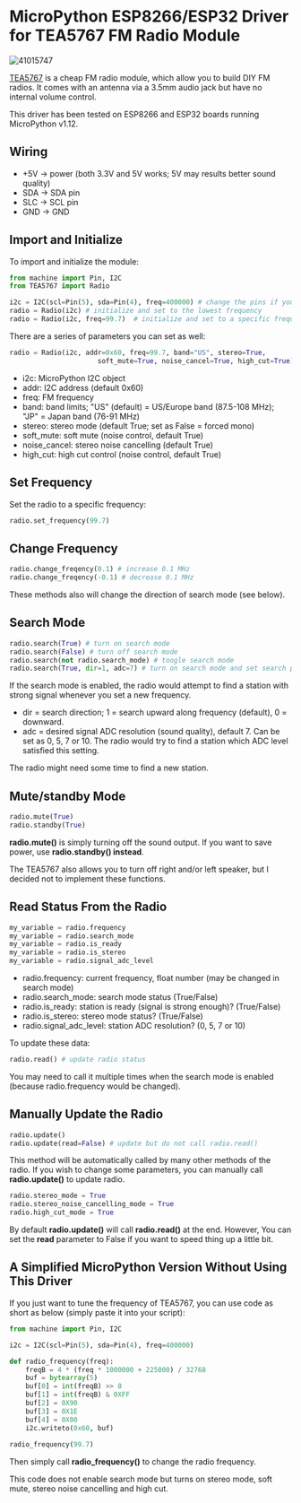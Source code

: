# MicroPython ESP8266/ESP32 Driver for TEA5767 FM Radio Module

![41015747](https://user-images.githubusercontent.com/44191076/64875299-62e6e300-d67f-11e9-92d2-b0bdd43494aa.jpg)

[TEA5767](https://www.sparkfun.com/datasheets/Wireless/General/TEA5767.pdf) is a cheap FM radio module, which allow you to build DIY FM radios. It comes with an antenna via a 3.5mm audio jack but have no internal volume control. 

This driver has been tested on ESP8266 and ESP32 boards running MicroPython v1.12.

## Wiring

* +5V -> power (both 3.3V and 5V works; 5V may results better sound quality)
* SDA -> SDA pin
* SLC -> SCL pin
* GND -> GND

## Import and Initialize

To import and initialize the module:

```python
from machine import Pin, I2C
from TEA5767 import Radio

i2c = I2C(scl=Pin(5), sda=Pin(4), freq=400000) # change the pins if you are using ESP32
radio = Radio(i2c) # initialize and set to the lowest frequency
radio = Radio(i2c, freq=99.7)  # initialize and set to a specific frequency
```

There are a series of parameters you can set as well:

```python
radio = Radio(i2c, addr=0x60, freq=99.7, band="US", stereo=True,
                      soft_mute=True, noise_cancel=True, high_cut=True)
```

* i2c: MicroPython I2C object
* addr: I2C address (default 0x60)
* freq: FM frequency
* band: band limits; "US" (default) = US/Europe band (87.5-108 MHz); "JP" = Japan band (76-91 MHz)
* stereo: stereo mode (default True; set as False = forced mono)
* soft_mute: soft mute (noise control, default True)
* noise_cancel: stereo noise cancelling (default True)
* high_cut: high cut control (noise control, default True)

## Set Frequency

Set the radio to a specific frequency:

```python
radio.set_frequency(99.7)
```

## Change Frequency

```python
radio.change_freqency(0.1) # increase 0.1 MHz
radio.change_freqency(-0.1) # decrease 0.1 MHz
```

These methods also will change the direction of search mode (see below).

## Search Mode

```python
radio.search(True) # turn on search mode
radio.search(False) # turn off search mode
radio.search(not radio.search_mode) # toogle search mode
radio.search(True, dir=1, adc=7) # turn on search mode and set search parameters
```

If the search mode is enabled, the radio would attempt to find a station with strong signal whenever you set a new frequency.

* dir = search direction; 1 = search upward along frequency (default), 0 = downward.
* adc = desired signal ADC resolution (sound quality), default 7. Can be set as 0, 5, 7 or 10. The radio would try to find a station which ADC level satisfied this setting.

The radio might need some time to find a new station.

## Mute/standby Mode

```python
radio.mute(True)
radio.standby(True)
```

<b>radio.mute()</b> is simply turning off the sound output. If you want to save power, use <b>radio.standby() instead</b>.

The TEA5767 also allows you to turn off right and/or left speaker, but I decided not to implement these functions.

## Read Status From the Radio

```python
my_variable = radio.frequency
my_variable = radio.search_mode
my_variable = radio.is_ready
my_variable = radio.is_stereo
my_variable = radio.signal_adc_level
```

* radio.frequency: current frequency, float number (may be changed in search mode)
* radio.search_mode: search mode status (True/False)
* radio.is_ready: station is ready (signal is strong enough)? (True/False)
* radio.is_stereo: stereo mode status? (True/False)
* radio.signal_adc_level: station ADC resolution? (0, 5, 7 or 10)

To update these data:

```python
radio.read() # update radio status
```

You may need to call it multiple times when the search mode is enabled (because radio.frequency would be changed).

## Manually Update the Radio

```python
radio.update()
radio.update(read=False) # update but do not call radio.read()
```

This method will be automatically called by many other methods of the radio. If you wish to change some parameters, you can manually call <b>radio.update()</b> to update radio.

```python
radio.stereo_mode = True
radio.stereo_noise_cancelling_mode = True
radio.high_cut_mode = True
```

By default <b>radio.update()</b> will call <b>radio.read()</b> at the end. However, You can set the <b>read</b> parameter to False if you want to speed thing up a little bit.

## A Simplified MicroPython Version Without Using This Driver

If you just want to tune the frequency of TEA5767, you can use code as short as below (simply paste it into your script):

```python
from machine import Pin, I2C

i2c = I2C(scl=Pin(5), sda=Pin(4), freq=400000)

def radio_frequency(freq):
    freqB = 4 * (freq * 1000000 + 225000) / 32768
    buf = bytearray(5)
    buf[0] = int(freqB) >> 8
    buf[1] = int(freqB) & 0XFF
    buf[2] = 0X90
    buf[3] = 0X1E
    buf[4] = 0X00
    i2c.writeto(0x60, buf)
    
radio_frequency(99.7)
```

Then simply call <b>radio_frequency()</b> to change the radio frequency.

This code does not enable search mode but turns on stereo mode, soft mute, stereo noise cancelling and high cut.

